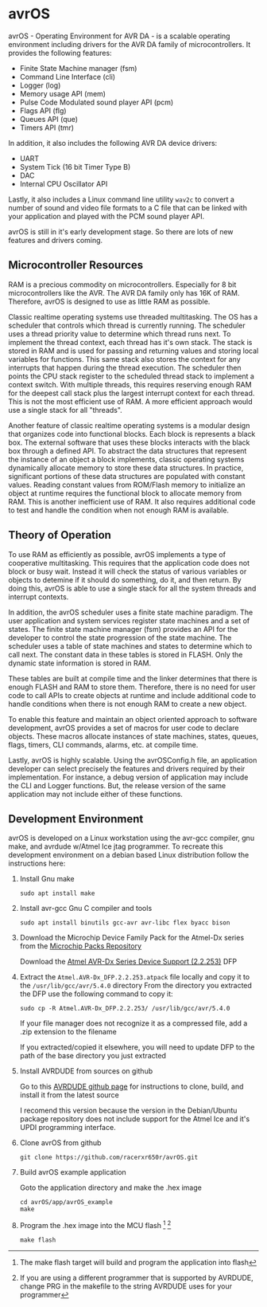 # avrOS

avrOS - Operating Environment for AVR DA - is a scalable operating environment 
including drivers for the AVR DA family of microcontrollers. It provides the
following features:

* Finite State Machine manager (fsm)
* Command Line Interface (cli)
* Logger (log)
* Memory usage API (mem)
* Pulse Code Modulated sound player API (pcm)
* Flags API (flg)
* Queues API (que)
* Timers API (tmr)

In addition, it also includes the following AVR DA device drivers:

* UART
* System Tick (16 bit Timer Type B)
* DAC
* Internal CPU Oscillator API

Lastly, it also includes a Linux command line utility `wav2c` to convert a 
number of sound and video file formats to a C file that can be linked with
your application and played with the PCM sound player API.

avrOS is still in it's early development stage. So there are lots of new 
features and drivers coming.

## Microcontroller Resources

RAM is a precious commodity on microcontrollers. Especially for 8 bit 
microcontrollers like the AVR. The AVR DA family only has 16K of RAM. 
Therefore, avrOS is designed to use as little RAM as possible.

Classic realtime operating systems use threaded multitasking. The OS has a 
scheduler that controls which thread is currently running. The scheduler uses a
thread priority value to determine which thread runs next. To implement the 
thread context, each thread has it's own stack. The stack is stored in RAM and
is used for passing and returning values and storing local variables for 
functions. This same stack also stores the context for any interrupts that 
happen during the thread execution. The scheduler then points the CPU stack
register to the scheduled thread stack to implement a context switch. With 
multiple threads, this requires reserving enough RAM for the deepest call stack
plus the largest interrupt context for each thread. This is not the most 
efficient use of RAM. A more efficient approach would use a single stack for 
all "threads".

Another feature of classic realtime operating systems is a modular design that 
organizes code into functional blocks. Each block is represents a black box. 
The external software that uses these blocks interacts with the black box 
through a defined API. To abstract the data structures that represent the 
instance of an object a block implements, classic operating systems dynamically
allocate memory to store these data structures. In practice, significant 
portions of these data structures are populated with constant values. Reading 
constant values from ROM/Flash memory to initialize an object at runtime
requires the functional block to allocate memory from RAM. This is another
inefficient use of RAM. It also requires additional code to test and handle the
condition when not enough RAM is available.

## Theory of Operation

To use RAM as efficiently as possible, avrOS implements a type of cooperative
multitasking. This requires that the application code does not block or busy
wait. Instead it will check the status of various variables or objects to 
detemine if it should do something, do it, and then return. By doing this,
avrOS is able to use a single stack for all the system threads and interrupt 
contexts.

In addition, the avrOS scheduler uses a finite state machine paradigm. The user
application and system services register state machines and a set of states.
The finite state machine manager (fsm) provides an API for the developer to
control the state progression of the state machine. The scheduler uses a table
of state machines and states to determine which to call next. The constant data
in these tables is stored in FLASH. Only the dynamic state information is
stored in RAM. 

These tables are built at compile time and the linker determines that there is
enough FLASH and RAM to store them. Therefore, there is no need for user code
to call APIs to create objects at runtime and include additional code to handle
conditions when there is not enough RAM to create a new object.

To enable this feature and maintain an object oriented approach to software
development, avrOS provides a set of macros for user code to declare objects.
These macros allocate instances of state machines, states, queues, flags,
timers, CLI commands, alarms, etc. at compile time.

Lastly, avrOS is highly scalable. Using the avrOSConfig.h file, an application
developer can select precisely the features and drivers required by their
implementation. For instance, a debug version of application may include the
CLI and Logger functions. But, the release version of the same application may
not include either of these functions.

## Development Environment

avrOS is developed on a Linux workstation using the avr-gcc compiler, gnu make,
and avrdude w/Atmel Ice jtag programmer. To recreate this development 
environment on a debian based Linux distribution follow the instructions here:

1. Install Gnu make

    ```console    
    sudo apt install make
    ```

2. Install avr-gcc Gnu C compiler and tools

    ```console
    sudo apt install binutils gcc-avr avr-libc flex byacc bison
    ```

3. Download the Microchip Device Family Pack for the Atmel-Dx series from the [Microchip Packs Repository](http://packs.download.atmel.com/)

    Download the [Atmel AVR-Dx Series Device Support (2.2.253)](http://packs.download.atmel.com/#collapse-Atmel-AVR-Dx-DFP-pdsc) DFP

4. Extract the `Atmel.AVR-Dx_DFP.2.2.253.atpack` file locally and copy it to the `/usr/lib/gcc/avr/5.4.0` directory
From the directory you extracted the DFP use the following command to copy it:

    ```console
    sudo cp -R Atmel.AVR-Dx_DFP.2.2.253/ /usr/lib/gcc/avr/5.4.0
    ```

    If your file manager does not recognize it as a compressed file, add a .zip extension to the filename

    If you extracted/copied it elsewhere, you will need to update DFP to the path of the base directory you just extracted

5. Install AVRDUDE from sources on github

    Go to this [AVRDUDE github page](https://github.com/avrdudes/avrdude/wiki/Building-AVRDUDE-for-Linux)
    for instructions to clone, build, and install it from the latest source

    I recomend this version because the version in the Debian/Ubuntu package
    repository does not include support for the Atmel Ice and it's UPDI programming
    interface.

6. Clone avrOS from github

    ```console
    git clone https://github.com/racerxr650r/avrOS.git
    ```

7. Build avrOS example application

    Goto the application directory and make the .hex image

    ```console
    cd avrOS/app/avrOS_example
    make
    ```

8. Program the .hex image into the MCU flash [^1] [^2]

    ```console
    make flash
    ```

[^1]: The make flash target will build and program the application into flash
[^2]: If you are using a different programmer that is supported by AVRDUDE, 
change PRG in the makefile to the string AVRDUDE uses for your programmer